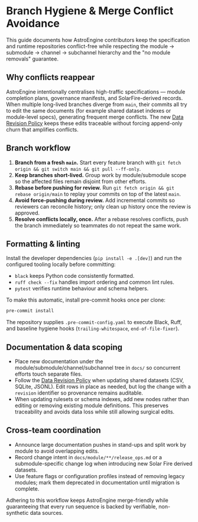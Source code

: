 # Branch Hygiene & Merge Conflict Avoidance

This guide documents how AstroEngine contributors keep the specification and
runtime repositories conflict-free while respecting the module → submodule →
channel → subchannel hierarchy and the "no module removals" guarantee.

## Why conflicts reappear

AstroEngine intentionally centralises high-traffic specifications — module
completion plans, governance manifests, and SolarFire-derived records. When
multiple long-lived branches diverge from `main`, their commits all try to edit
the same documents (for example shared dataset indexes or module-level specs),
generating frequent merge conflicts. The new
[Data Revision Policy](data_revision_policy.md) keeps these edits
traceable without forcing append-only churn that amplifies conflicts.

## Branch workflow

1. **Branch from a fresh `main`.** Start every feature branch with
   `git fetch origin && git switch main && git pull --ff-only`.
2. **Keep branches short-lived.** Group work by module/submodule scope so the
   affected files remain disjoint from other efforts.
3. **Rebase before pushing for review.** Run `git fetch origin && git rebase
   origin/main` to replay your commits on top of the latest `main`.
4. **Avoid force-pushing during review.** Add incremental commits so reviewers
   can reconcile history; only clean up history once the review is approved.
5. **Resolve conflicts locally, once.** After a rebase resolves conflicts, push
   the branch immediately so teammates do not repeat the same work.

## Formatting & linting

Install the developer dependencies (`pip install -e .[dev]`) and run the
configured tooling locally before committing:

- `black` keeps Python code consistently formatted.
- `ruff check --fix` handles import ordering and common lint rules.
- `pytest` verifies runtime behaviour and schema helpers.

To make this automatic, install pre-commit hooks once per clone:

```bash
pre-commit install
```

The repository supplies `.pre-commit-config.yaml` to execute Black, Ruff, and
baseline hygiene hooks (`trailing-whitespace`, `end-of-file-fixer`).

## Documentation & data scoping

- Place new documentation under the module/submodule/channel/subchannel tree in
  `docs/` so concurrent efforts touch separate files.
- Follow the [Data Revision Policy](data_revision_policy.md) when updating
  shared datasets (CSV, SQLite, JSONL).  Edit rows in place as needed, but log
  the change with a `revision` identifier so provenance remains auditable.
- When updating rulesets or schema indexes, add new nodes rather than editing or
  removing existing module definitions. This preserves traceability and avoids
  data loss while still allowing surgical edits.

## Cross-team coordination

- Announce large documentation pushes in stand-ups and split work by module to
  avoid overlapping edits.
- Record change intent in `docs/module/**/release_ops.md` or a submodule-specific
  change log when introducing new Solar Fire derived datasets.
- Use feature flags or configuration profiles instead of removing legacy
  modules; mark them deprecated in documentation until migration is complete.

Adhering to this workflow keeps AstroEngine merge-friendly while guaranteeing
that every run sequence is backed by verifiable, non-synthetic data sources.
